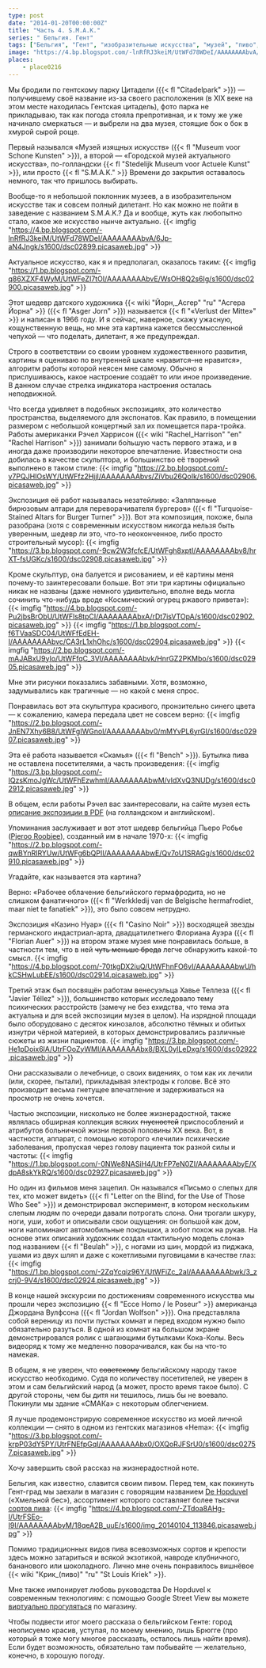 ```yaml
---
type: post
date: "2014-01-20T00:00:00Z"
title: "Часть 4. S.M.A.K."
series: " Бельгия. Гент"
tags: ["Бельгия", "Гент", "изобразительные искусства", "музей", "пиво", "путешествия"]
image: "https://4.bp.blogspot.com/-lnRfRJ3keiM/UtWFd78WDeI/AAAAAAAAbvA/6Jp-aN4Jngk/s1600/dsc02899.picasaweb.jpg"
places:
    - place0216
---
```


Мы бродили по гентскому парку Цитадели ({{< fl "Citadelpark" >}}) — получившему своё название из-за своего расположения (в XIX веке на этом месте находилась Гентская цитадель), фото парка не прикладываю, так как погода стояла препротивная, и к тому же уже начинало смеркаться — и выбрели на два музея, стоящие бок о бок в хмурой сырой роще.

<!--more-->

Первый назывался «Музей изящных искусств» ({{< fl "Museum voor Schone Kunsten" >}}), а второй — «Городской музей актуального искусства», по-голландски {{< fl "Stedelijk Museum voor Actuele Kunst" >}}, или просто {{< fl "S.M.A.K." >}} Времени до закрытия оставалось немного, так что пришлось выбирать.

Вообще-то я небольшой поклонник музеев, а в изобразительном искусстве так и совсем полный дилетант. Но как можно не пойти в заведение с названием S.M.A.K.? Да и вообще, жуть как любопытно стало, какое же искусство нынче актуально.
{{< imgfig "https://4.bp.blogspot.com/-lnRfRJ3keiM/UtWFd78WDeI/AAAAAAAAbvA/6Jp-aN4Jngk/s1600/dsc02899.picasaweb.jpg" >}}

Актуальное искусство, как я и предполагал, оказалось таким:
{{< imgfig "https://1.bp.blogspot.com/-q86XZXF4WyM/UtWFeZI7tOI/AAAAAAAAbvE/WsOH8Q2s6Ig/s1600/dsc02900.picasaweb.jpg" >}}

Этот шедевр датского художника {{< wiki "Йорн,_Асгер" "ru" "Асгера Йорна" >}} ({{< fl "Asger Jorn" >}}) называется {{< fl "«Verlust der Mitte»" >}} и написан в 1966 году. И я сейчас, наверное, скажу ужасную, кощунственную вещь, но мне эта картина кажется бессмыссленной чепухой — что поделать, дилетант, я же предупреждал.

Строго в соответствии со своим уровнем художественного развития, картины я оцениваю по внутренней шкале «нравится–не нравится», алгоритм работы которой неясен мне самому. Обычно я прислушиваюсь, какое настроение создаёт то или иное произведение. В данном случае стрелка индикатора настроения осталась неподвижной.

Что всегда удивляет в подобных экспозициях, это количество пространства, выделяемого для экспонатов. Как правило, в помещении размером с небольшой концертный зал их помещается пара-тройка. Работы американки Рэчел Харрисон ({{< wiki "Rachel_Harrison" "en" "Rachel Harrison" >}}) занимали бо́льшую часть первого этажа, и в иногда даже производили некоторое впечатление. Известности она добилась в качестве скульптора, и большинство её творений выполнено в таком стиле:
{{< imgfig "https://2.bp.blogspot.com/-y7PQJHIOsWY/UtWFfz2HjjI/AAAAAAAAbvs/ZiVbu26QoIk/s1600/dsc02906.picasaweb.jpg" >}}

Экспозиция её работ называлась незатейливо: «Заляпанные бирюзовым алтари для переворачивателя бургеров» ({{< fl "Turquoise-Stained Altars for Burger Turner" >}}). Вот эта композиция, похоже, была разобрана (хотя с современным искусством никогда нельзя быть уверенным, шедевр ли это, что-то неоконченное, либо просто строительный мусор):
{{< imgfig "https://3.bp.blogspot.com/-9cw2W3fcfcE/UtWFgh8xptI/AAAAAAAAbv8/hrXT-fsUGKc/s1600/dsc02908.picasaweb.jpg" >}}

Кроме скульптур, она балуется и рисованием, и её картины меня почему-то заинтересовали больше. Вот эти три картины официально никак не названы (даже немного удивительно, вполне ведь могла сочинить что-нибудь вроде «Космический огурец ржавого привета»):
{{< imgfig "https://4.bp.blogspot.com/-Pu2jbsBrObU/UtWFls8tpCI/AAAAAAAAbxA/rDt7isVTOpA/s1600/dsc02902.picasaweb.jpg" >}}
{{< imgfig "https://1.bp.blogspot.com/-f6TVaaSDC04/UtWFfEdEH-I/AAAAAAAAbvc/CA3rL1xhOhc/s1600/dsc02904.picasaweb.jpg" >}}
{{< imgfig "https://2.bp.blogspot.com/-mAJABxU9yIo/UtWFfqC_3VI/AAAAAAAAbvk/HnrGZ2PKMbo/s1600/dsc02905.picasaweb.jpg" >}}

Мне эти рисунки показались забавными. Хотя, возможно, задумывались как трагичные — но какой с меня спрос.

Понравилась вот эта скульптура красивого, пронзительно синего цвета — к сожалению, камера передала цвет не совсем верно:
{{< imgfig "https://2.bp.blogspot.com/-JnEN7Xhy6B8/UtWFgIWGnoI/AAAAAAAAbv0/mMYvPL6yrGI/s1600/dsc02907.picasaweb.jpg" >}}

Эта её работа называется «Скамья» ({{< fl "Bench" >}}). Бутылка пива не оставлена посетителями, а часть произведения:
{{< imgfig "https://3.bp.blogspot.com/-IQzsKmoJgWc/UtWFhEzwhmI/AAAAAAAAbwM/vIdXvQ3NUDg/s1600/dsc02912.picasaweb.jpg" >}}

В общем, если работы Рэчел вас заинтересовали, на сайте музея есть [описание экспозиции в PDF](http://www.smak.be/files/Expoboekje_Rachel_Harrison.pdf) (на голландском и английском).

Упоминания заслуживает и вот этот шедевр бельгийца Пьеро Робье ([Pjeroo Roobjee](http://www.roobjee.be/)), созданный им в начале 1970-х:
{{< imgfig "https://2.bp.blogspot.com/-qwBYnRIRYUw/UtWFg6bQPII/AAAAAAAAbwE/Qv7oU1SRAGg/s1600/dsc02910.picasaweb.jpg" >}}

Угадайте, как называется эта картина?

Верно: «Рабочее облачение бельгийского гермафродита, но не слишком фанатичного» ({{< fl "Werkkledij van de Belgische hermafrodiet, maar niet te fanatiek" >}}), это было совсем нетрудно.

Экспозиция «Казино Нуар» ({{< fl "Casino Noir" >}}) восходящей звезды германского индастриал-арта, двадцатилетнего Флориана Ауэра ({{< fl "Florian Auer" >}}) на втором этаже музея мне понравилась больше, в частности тем, что в ней ~~чуть меньше бреда~~ легче обнаружить какой-то смысл.
{{< imgfig "https://4.bp.blogspot.com/-70tkgDX2iuQ/UtWFhnFO6vI/AAAAAAAAbwU/hkCSHwLubEE/s1600/dsc02914.picasaweb.jpg" >}}

Третий этаж был посвящён работам венесуэльца Хавье Теллеза ({{< fl "Javier Téllez" >}}), большинство которых исследовало тему психических расстройств (замечу не без ехидства, что тема эта актуальна и для всей экспозиции музея в целом). На изрядной площади было оборудовано с десяток кинозалов, абсолютно тёмных и обитых изнутри чёрной материей, в которых демонстрировались различные сюжеты из жизни пациентов.
{{< imgfig "https://3.bp.blogspot.com/-He1pDoix6lA/UtrFOoZyWMI/AAAAAAAAbx8/BXL0yILeDxg/s1600/dsc02922.picasaweb.jpg" >}}

Они рассказывали о лечебнице, о своих видениях, о том как их лечили (или, скорее, пытали), прикладывая электроды к голове. Всё это производит весьма гнетущее впечатление и задерживаться на просмотр не очень хочется.

Частью экспозиции, нисколько не более жизнерадостной, также являлась обширная коллекция всяких ~~гнусностей~~ приспособлений и атрибутов больничной жизни первой половины XX века. Вот, в частности, аппарат, с помощью которого «лечили» психические заболевания, пропуская через голову пациента ток разной силы и частоты:
{{< imgfig "https://1.bp.blogspot.com/-0NWe8NASiH4/UtrFP7eN0ZI/AAAAAAAAbyE/XdpA8skYkRQ/s1600/dsc02927.picasaweb.jpg" >}}

Но один из фильмов меня зацепил. Он назывался «Письмо о слепых для тех, кто может видеть» ({{< fl "Letter on the Blind, for the Use of Those Who See" >}}) и демонстрировал эксперимент, в котором нескольким слепым людям по очереди давали потрогать слона. Они трогали шкуру, ноги, уши, хобот и описывали свои ощущения: он большой как дом, ноги напоминают автомобильные покрышки, а хобот похож на рукав. На основе этих описаний художник создал «тактильную модель слона» под названием {{< fl "Beulah" >}}, с ногами из шин, мордой из пиджака, ушами из двух шляп и даже с кокетливыми пуговицами в качестве глаз:
{{< imgfig "https://1.bp.blogspot.com/-2ZqYcqiz96Y/UtWFiZc_2aI/AAAAAAAAbwk/3_zcrj0-9V4/s1600/dsc02924.picasaweb.jpg" >}}

В конце нашей экскурсии по достижениям современного искусства мы прошли через экспозицию {{< fl "Ecce Homo / le Poseur" >}} американца Джордана Вулфсона ({{< fl "Jordan Wolfson" >}}). Она представляла собой вереницу из почти пустых комнат и перед входом нужно было обязательно разуться. В одной из комнат на большом экране демонстрировался ролик с шагающими бутылками Кока-Колы. Весь видеоряд к тому же медленно поворачивался, как бы на что-то намекая.

В общем, я не уверен, что ~~советскому~~ бельгийскому народу такое искусство необходимо. Судя по количеству посетителей, не уверен в этом и сам бельгийский народ (а может, просто время такое было). С другой стороны, чем бы дитя ни тешилось, лишь бы не воевало. Покинули мы здание «СМАКа» с некоторым облегчением.

Я лучше продемонстрирую современное искусство из моей личной коллекции — снято в одном из гентских магазинов «Hema»:
{{< imgfig "https://3.bp.blogspot.com/-krpP03dY5PY/UtrFNEfpGqI/AAAAAAAAbx0/OXQoRJFSrU0/s1600/dsc02757.picasaweb.jpg" >}}

Хочу завершить свой рассказ на жизнерадостной ноте.

Бельгия, как известно, славится своим пивом. Перед тем, как покинуть Гент-град мы заехали в магазин с говорящим названием [De Hopduvel](http://www.dehopduvel.be/) («Хмельной бес»), ассортимент которого составляет более тысячи [сортов пива](http://www.dehopduvel.be/bieren.html):
{{< imgfig "https://4.bp.blogspot.com/-ZTdoa8AHg-I/UtrFSEo-I9I/AAAAAAAAbyM/18qeA2B_uuE/s1600/img_20140104_113846.picasaweb.jpg" >}}

Помимо традиционных видов пива всевозможных сортов и крепости здесь можно затариться и всякой экзотикой, навроде клубничного, бананового или шоколадного. Лично мне очень понравилось вишнёвое {{< wiki "Крик_(пиво)" "ru" "St Louis Kriek" >}}.

Мне также импонирует любовь руководства De Hopduvel к современным технологиям: с помощью Google Street View вы можете [виртуально прогуляться](https://www.google.nl/maps?q=De+Hopduvel,+Coupure+Rechts,+Gent,+Belgium&amp;hl=en&amp;ll=51.051384,3.708992&amp;spn=0.00837,0.00927&amp;sll=51.051736,3.709629&amp;layer=c&amp;cid=12496071063255758153&amp;panoid=Xuabm4eAIQQAAAQINk3dcw&amp;cbp=13,199.22,,0,0&amp;hq=De+Hopduvel,+Coupure+Rechts,+Gent,+Belgium&amp;t=m&amp;z=17&amp;cbll=51.051384,3.708992) по магазину.

Чтобы подвести итог моего рассказа о бельгийском Генте: город неописуемо красив, уступая, по моему мнению, лишь Брюгге (про который я тоже могу многое рассказать, осталось лишь найти время). Если будет возможность, обязательно там побывайте — желательно, конечно, в хорошую погоду.
